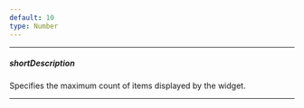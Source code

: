 ```yaml
---
default: 10
type: Number
---
```

---
##### shortDescription
Specifies the maximum count of items displayed by the widget.

---
